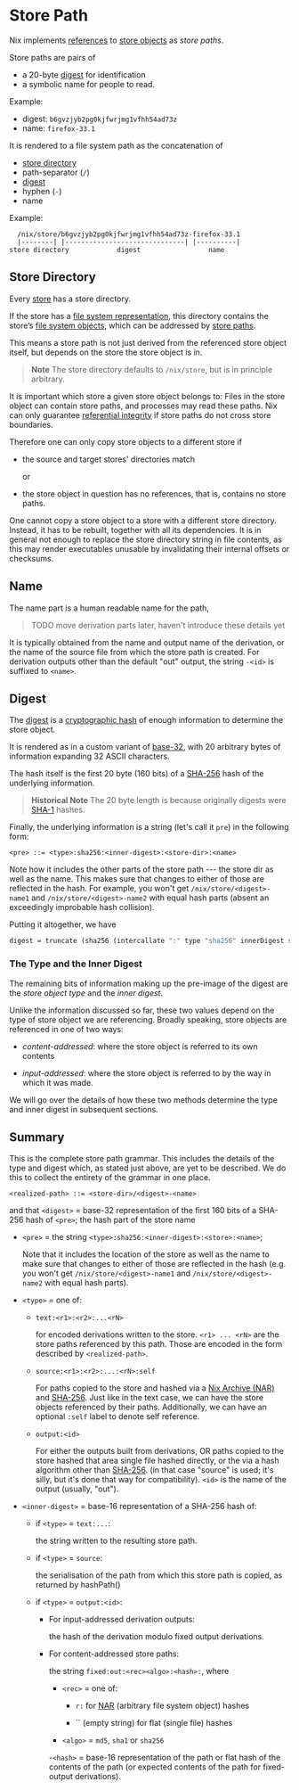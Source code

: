 # Store Path

Nix implements [references](store.md#reference) to [store objects](store.md#store-object) as *store paths*.

Store paths are pairs of

- a 20-byte [digest](#digest) for identification
- a symbolic name for people to read.

Example:

- digest: `b6gvzjyb2pg0kjfwrjmg1vfhh54ad73z`
- name:   `firefox-33.1`

It is rendered to a file system path as the concatenation of

  - [store directory](#store-directory)
  - path-separator (`/`)
  - [digest](#digest)
  - hyphen (`-`)
  - name

Example:

      /nix/store/b6gvzjyb2pg0kjfwrjmg1vfhh54ad73z-firefox-33.1
      |--------| |------------------------------| |----------|
    store directory            digest                 name

## Store Directory

Every [store](./store.md) has a store directory.

If the store has a [file system representation](./store.md#files-and-processes), this directory contains the store’s [file system objects](#file-system-object), which can be addressed by [store paths](#store-path).

This means a store path is not just derived from the referenced store object itself, but depends on the store the store object is in.

> **Note**
> The store directory defaults to `/nix/store`, but is in principle arbitrary.

It is important which store a given store object belongs to:
Files in the store object can contain store paths, and processes may read these paths.
Nix can only guarantee [referential integrity](closure.md) if store paths do not cross store boundaries.

Therefore one can only copy store objects to a different store if

- the source and target stores' directories match

  or

- the store object in question has no references, that is, contains no store paths.

One cannot copy a store object to a store with a different store directory.
Instead, it has to be rebuilt, together with all its dependencies.
It is in general not enough to replace the store directory string in file contents, as this may render executables unusable by invalidating their internal offsets or checksums.

## Name

The name part is a human readable name for the path,

> TODO move derivation parts later, haven't introduce these details yet

It is typically obtained from the name and output name of the derivation, or the name of the source file from which the store path is created.
For derivation outputs other than the default "out" output, the string `-<id>` is suffixed to `<name>`.

## Digest

The [digest][digest] is a [cryptographic hash][hash] of enough information to determine the store object.

It is rendered as in a custom variant of [base-32](https://en.m.wikipedia.org/wiki/Base32), with 20 arbitrary bytes of information expanding 32 ASCII characters.

The hash itself is the first 20 byte (160 bits) of a [SHA-256][sha-256] hash of the underlying information.

> **Historical Note**
> The 20 byte length is because originally digests were [SHA-1][sha-1] hashes.

Finally, the underlying information is a string (let's call it `pre`) in the following form:

```bnf
<pre> ::= <type>:sha256:<inner-digest>:<store-dir>:<name>
```

Note how it includes the other parts of the store path --- the store dir as well as the name.
This makes sure that changes to either of those are reflected in the hash.
For example, you won't get `/nix/store/<digest>-name1` and `/nix/store/<digest>-name2` with equal hash parts (absent an exceedingly improbable hash collision).

Putting it altogether, we have

```idris
digest = truncate (sha256 (intercallate ":" type "sha256" innerDigest storeDir name))
```

[digest]: https://en.m.wiktionary.org/wiki/digest#Noun
[hash]: https://en.m.wikipedia.org/wiki/Cryptographic_hash_function
[sha-1]: https://en.m.wikipedia.org/wiki/SHA-1
[sha-256]: https://en.m.wikipedia.org/wiki/SHA-256


### The Type and the Inner Digest

The remaining bits of information making up the pre-image of the digest are the *store object type* and the *inner digest*.

Unlike the information discussed so far, these two values depend on the type of store object we are referencing.
Broadly speaking, store objects are referenced in one of two ways:

 - *content-addressed*: where the store object is referred to its own contents

 - *input-addressed*: where the store object is referred to by the way in which it was made.

We will go over the details of how these two methods determine the type and inner digest in subsequent sections.

## Summary

This is the complete store path grammar.
This includes the details of the type and digest which, as stated just above, are yet to be described.
We do this to collect the entirety of the grammar in one place.

```bnf
<realized-path> ::= <store-dir>/<digest>-<name>
```
and that `<digest>` = base-32 representation of the first 160 bits of a SHA-256
hash of `<pre>`; the hash part of the store name

- `<pre>` = the string `<type>:sha256:<inner-digest>:<store>:<name>`;

  Note that it includes the location of the store as well as the name to make sure that changes to either of those are reflected in the hash
  (e.g. you won't get `/nix/store/<digest>-name1` and `/nix/store/<digest>-name2` with equal hash parts).

- `<type>` = one of:

  - ```bnf
    text:<r1>:<r2>:...<rN>
    ```

    for encoded derivations written to the store.
    `<r1> ... <rN>` are the store paths referenced by this path.
    Those are encoded in the form described by `<realized-path>`.

  - ```bnf
    source:<r1>:<r2>:...:<rN>:self
    ```

    For paths copied to the store and hashed via a [Nix Archive (NAR)](./nar.md) and [SHA-256](sha-256).
    Just like in the text case, we can have the store objects referenced by their paths.
    Additionally, we can have an optional `:self` label to denote self reference.

  - ```bnf
    output:<id>
    ```

    For either the outputs built from derivations, OR paths copied to the store hashed that area single file hashed directly, or the via a hash algorithm other than [SHA-256](sha-256).
    (in that case "source" is used; it's silly, but it's done that way for compatibility).
    `<id>` is the name of the output (usually, "out").

- `<inner-digest>` = base-16 representation of a SHA-256 hash of:

  - if `<type>` = `text:...`:

    the string written to the resulting store path.

  - if `<type>` = `source`:

    the serialisation of the path from which this store path is copied, as returned by hashPath()

  - if `<type>` = `output:<id>`:

    - For input-addressed derivation outputs:

      the hash of the derivation modulo fixed output derivations.


    - For content-addressed store paths:

      the string `fixed:out:<rec><algo>:<hash>:`, where

        - `<rec>` = one of:

          - `r:` for [NAR](./nar.md) (arbitrary file system object) hashes

          - `` (empty string) for flat (single file) hashes

        - `<algo>` = `md5`, `sha1` or `sha256`

        -`<hash>` = base-16 representation of the path or flat hash of the contents of the path (or expected contents of the path for fixed-output derivations).
